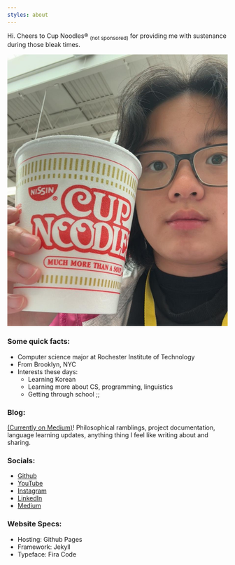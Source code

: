 ```yaml
---
styles: about
---
```


Hi. Cheers to Cup Noodles&reg; <sub>(not sponsored)</sub> for providing me with 
sustenance during those bleak times.

<div id="about-selfie">
    <img src="/assets/images/selfie.jpg">
</div>

### Some quick facts:
- Computer science major at Rochester Institute of Technology
- From Brooklyn, NYC
- Interests these days:
    - Learning Korean
    - Learning more about CS, programming, linguistics
    - Getting through school ;;

### Blog:

[(Currently on Medium)](https://medium.com/@serviceuser5705)! Philosophical ramblings,
project documentation, language learning updates, anything thing I feel like
writing about and sharing.

### Socials:
- [Github](https://github.com/brainuser5705)
- [YouTube](https://www.youtube.com/@brainuser5705)
- [Instagram](https://www.instagram.com/brainuser5705/)
- [LinkedIn](https://www.linkedin.com/in/ashley-liew-ab1124221/)
- [Medium](https://medium.com/@serviceuser5705)

### Website Specs:
- Hosting: Github Pages
- Framework: Jekyll
- Typeface: Fira Code
 
